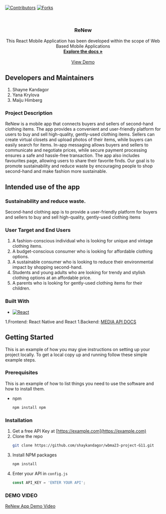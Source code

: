 [![Contributors][contributors-shield]][contributors-url]
[![Forks][forks-shield]][forks-url]

<!-- PROJECT LOGO -->
<br />
<div align="center">
  <a href="https://github.com/shaykandagor/wbma23-project-G11>
    <img src="images/logo.png" alt="Logo" width="80" height="80">
  </a>

<h3 align="center">ReNew</h3>

  <p align="center">
    This React Mobile Application has been developed within the scope of Web Based Mobile Applications
    <br />
    <a href="https://github.com/shaykandagor/wbma23-project-G11"><strong>Explore the docs »</strong></a>
    <br />
    <br />
    <a href="https://www.figma.com/proto/dzKQoXmxZIYYKZEXbQU9No/WBMA2023?node-id=46%3A3&scaling=min-zoom&page-id=0%3A1&starting-point-node-id=23%3A4">View Demo</a>
  </p>
</div>

## Developers and Maintainers
1. Shayne Kandagor
1. Yana Krylova
1. Maiju Himberg

### Project Description
ReNew is a mobile app that connects buyers and sellers of second-hand clothing items. The app provides a convenient and user-friendly platform for users to buy and sell high-quality, gently-used clothing items. Sellers can create virtual closets and upload photos of their items, while buyers can easily search for items. In-app messaging allows buyers and sellers to communicate and negotiate prices, while secure payment processing ensures a safe and hassle-free transaction. The app also includes favourites page, allowing users to share their favorite finds. Our goal is to promote sustainability and reduce waste by encouraging people to shop second-hand and make fashion more sustainable.
 
 ## Intended use of the app
### Sustainability and reduce waste.
Second-hand clothing app is to provide a user-friendly platform for buyers and sellers to buy and sell high-quality, gently-used clothing items


### User Target and End Users
1. A fashion-conscious individual who is looking for unique and vintage clothing items.
1. A budget-conscious consumer who is looking for affordable clothing options.
1. A sustainable consumer who is looking to reduce their environmental impact by shopping second-hand.
1. Students and young adults who are looking for trendy and stylish clothing options at an affordable price.
1. A parents who is looking for gently-used clothing items for their children.

<!-- ABOUT THE PROJECT -->

### Built With                                                                                                                                                     
* [![React][React.js]][React-url]

1.Frontend: React Native and React
1.Backend: [MEDIA API DOCS](https://media.mw.metropolia.fi/wbma/docs/)                                                                                                                                                    
                                                                                                                                                     
                                                                                                                                                     

<!-- GETTING STARTED -->
## Getting Started

This is an example of how you may give instructions on setting up your project locally.
To get a local copy up and running follow these simple example steps.

### Prerequisites

This is an example of how to list things you need to use the software and how to install them.
* npm
  ```sh
  npm install npm
  ```

### Installation

1. Get a free API Key at [https://example.com](https://example.com)
2. Clone the repo
   ```sh
   git clone https://github.com/shaykandagor/wbma23-project-G11.git
   ```
3. Install NPM packages
   ```sh
   npm install
   ```
4. Enter your API in `config.js`
   ```js
   const API_KEY = 'ENTER YOUR API';
   ```
### DEMO VIDEO
[ReNew App Demo Video](https://www.youtube.com/watch?v=kv7d2kciBz0)



<!-- MARKDOWN LINKS & IMAGES -->
<!-- https://www.markdownguide.org/basic-syntax/#reference-style-links -->
[contributors-shield]: https://img.shields.io/github/contributors/github_username/repo_name.svg?style=for-the-badge
[contributors-url]: https://github.com/shaykandagor/wbma23-project-G11/graphs/contributors
[forks-shield]: https://img.shields.io/github/forks/github_username/repo_name.svg?style=for-the-badge
[forks-url]: https://github.com/shaykandagor/wbma23-project-G11/network/members
[React.js]: https://img.shields.io/badge/React-20232A?style=for-the-badge&logo=react&logoColor=61DAFB
[React-url]: https://reactjs.org/
